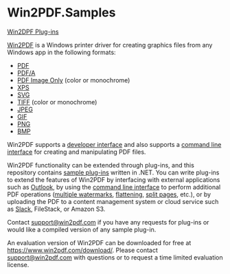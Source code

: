 # Win2PDF.Samples
[Win2DPF Plug-ins](/plug-in)

[Win2PDF](https://www.win2pdf.com) is a Windows printer driver for creating graphics files from any Windows app in the following formats:
 * [PDF](https://www.win2pdf.com/doc/index.html)
 * [PDF/A](https://www.win2pdf.com/doc/create-pdf-a.html)
 * [PDF Image Only](https://www.win2pdf.com/doc/create-pdf-image-only.html) (color or monochrome)
 * [XPS](https://www.win2pdf.com/doc/create-xps.html)
 * [SVG](https://www.win2pdf.com/doc/create-svg.html)
 * [TIFF](https://www.win2pdf.com/doc/create-tiff.html) (color or monochrome)
 * [JPEG](https://www.win2pdf.com/doc/create-jpg-gif-png-bmp-image.html)
 * [GIF](https://www.win2pdf.com/doc/create-jpg-gif-png-bmp-image.html)
 * [PNG](https://www.win2pdf.com/doc/create-jpg-gif-png-bmp-image.html)
 * [BMP](https://www.win2pdf.com/doc/create-jpg-gif-png-bmp-image.html)
 
Win2PDF supports a [developer interface](https://www.win2pdf.com/doc/registryoverview.html) and also supports a [command line interface](https://www.win2pdf.com/doc/win2pdf-desktop-command-line.html) for creating and manipulating PDF files.

Win2PDF functionality can be extended through plug-ins, and this repository contains [sample plug-ins](/plug-in) written in .NET. You can write plug-ins to extend the features of Win2PDF by interfacing with external applications such as [Outlook](/plug-in/PDFSendToOutlook), by using the [command line interface](https://www.win2pdf.com/doc/win2pdf-desktop-command-line.html) to perform additional PDF operations ([multiple watermarks](/plug-in/PDFMultipleWatermarks), [flattening](plug-in/PDFImageOnlyFlatten), [split pages](plug-in/PDFSplitPages), etc.), or by uploading the PDF to a content management system or cloud service such as [Slack](https://slack.com/), FileStack, or Amazon S3.

Contact support@win2pdf.com if you have any requests for plug-ins or would like a compiled version of any sample plug-in.
 
An evaluation version of Win2PDF can be downloaded for free at https://www.win2pdf.com/download/. Please contact support@win2pdf.com with questions or to request a time limited evaluation license.
